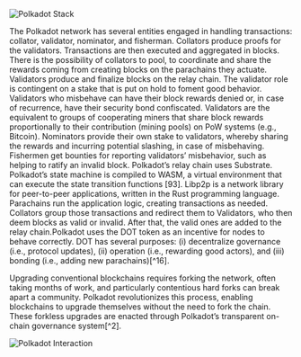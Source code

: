 ![Polkadot Stack](../assets/polka-stack.JPG)

The Polkadot network has several entities engaged in handling transactions: collator, validator, nominator, and fisherman. Collators produce proofs for the validators. Transactions are then executed and aggregated in blocks. There is the possibility of collators to pool, to coordinate and share the rewards coming from creating blocks on the parachains they actuate. Validators produce and finalize blocks on the relay chain. The validator role is contingent on a stake that is put on hold to foment good behavior. Validators who misbehave can have their block rewards denied or, in case of recurrence, have their security bond confiscated. Validators are the equivalent to groups of cooperating miners that share block rewards proportionally to their contribution (mining pools) on PoW systems (e.g., Bitcoin). Nominators provide their own stake to validators, whereby sharing the rewards and incurring potential slashing, in case of misbehaving. Fishermen get bounties for reporting validators’ misbehavior, such as helping to ratify an invalid block. Polkadot’s relay chain uses Substrate. Polkadot’s state machine is compiled to WASM, a virtual environment that can execute the state transition functions [93]. Libp2p is a network library for peer-to-peer applications, written in the Rust programming language. Parachains run the application logic, creating transactions as needed. Collators group those transactions and redirect them to Validators, who then deem blocks as valid or invalid. After that, the valid ones are added to the relay chain.Polkadot uses the DOT token as an incentive for nodes to behave correctly. DOT has several purposes: (i) decentralize governance (i.e., protocol updates), (ii) operation (i.e., rewarding good actors), and (iii) bonding (i.e., adding new parachains)[^16].

Upgrading conventional blockchains requires forking the network, often taking months of work, and particularly contentious hard forks can break apart a community. Polkadot revolutionizes this process, enabling blockchains to upgrade themselves without
the need to fork the chain. These forkless upgrades are enacted through Polkadot’s transparent on-chain governance system[^2].

![Polkadot Interaction](../assets/polka-interaction.JPG)